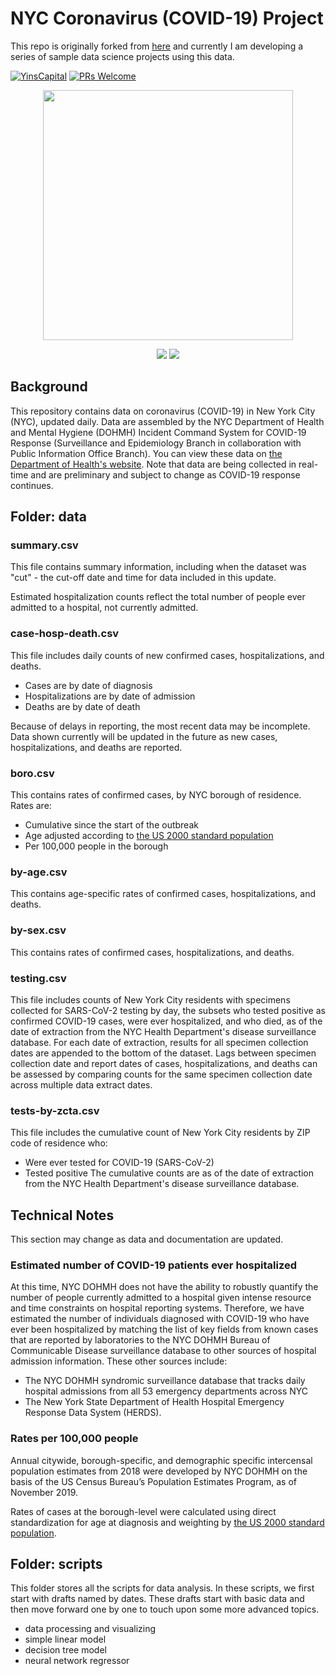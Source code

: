 # NYC Coronavirus (COVID-19) Project

This repo is originally forked from [here](https://github.com/NYCHealth/Coronavirus-data) and currently I am developing a series of sample data science projects using this data.

[![YinsCapital](https://cdn.rawgit.com/sindresorhus/awesome/d7305f38d29fed78fa85652e3a63e154dd8e8829/media/badge.svg)](https://yinscapital.com/research/)
[![PRs Welcome](https://img.shields.io/badge/PRs-welcome-brightgreen.svg?style=flat-square)](http://makeapullrequest.com)

<p align="center">
  <img width="400" src="https://github.com/yiqiao-yin/coronavirus-data/blob/master/figures/main-background.gif">
</p>
<p align="center">
	<img src="https://img.shields.io/badge/stars-30+-blue.svg"/>
	<img src="https://img.shields.io/badge/license-CC0-blue.svg"/>
</p>

## Background

This repository contains data on coronavirus (COVID-19) in New York City (NYC), updated daily. Data are assembled by the NYC Department of Health and Mental Hygiene (DOHMH) Incident Command System for COVID-19 Response (Surveillance and Epidemiology Branch in collaboration with Public Information Office Branch). You can view these data on [the Department of Health's website](https://www1.nyc.gov/site/doh/covid/covid-19-data.page). Note that data are  being collected in real-time and are preliminary and subject to change as COVID-19 response continues. 

## Folder: data

### summary.csv
This file contains summary information, including when the dataset was "cut" - the cut-off date and time for data included in this update. 

Estimated hospitalization counts reflect the total number of people ever admitted to a hospital, not currently admitted.

### case-hosp-death.csv
This file includes daily counts of new confirmed cases, hospitalizations, and deaths. 
- Cases are by date of diagnosis
- Hospitalizations are by date of admission 
- Deaths are by date of death

Because of delays in reporting, the most recent data may be incomplete. Data shown currently will be updated in the future as new cases, hospitalizations, and deaths are reported.


### boro.csv
This contains rates of confirmed cases, by NYC borough of residence. Rates are:
- Cumulative since the start of the outbreak
- Age adjusted according to [the US 2000 standard population](https://www.cdc.gov/nchs/data/statnt/statnt20.pdf)
- Per 100,000 people in the borough

### by-age.csv
This contains age-specific  rates of confirmed cases, hospitalizations, and deaths. 

### by-sex.csv
This contains rates of confirmed cases, hospitalizations, and deaths.

### testing.csv
This file includes counts of New York City residents with specimens collected for SARS-CoV-2 testing by day, the subsets who tested positive as confirmed COVID-19 cases, were ever hospitalized, and who died, as of the date of extraction from the NYC Health Department's disease surveillance database. For each date of extraction, results for all specimen collection dates are appended to the bottom of the dataset. Lags between specimen collection date and report dates of cases, hospitalizations, and deaths can be assessed by comparing counts for the same specimen collection date across multiple data extract dates.

### tests-by-zcta.csv
This file includes the cumulative count of New York City residents by ZIP code of residence who:
- Were ever tested for COVID-19 (SARS-CoV-2) 
- Tested positive
The cumulative counts are as of the date of extraction from the NYC Health Department's disease surveillance database.

## Technical Notes
This section may change as data and documentation are updated.

### Estimated number of COVID-19 patients ever hospitalized
At this time, NYC DOHMH does not have the ability to robustly quantify the number of people currently admitted to a hospital given intense resource and time constraints on hospital reporting systems. Therefore, we have estimated the number of individuals diagnosed with COVID-19 who have ever been hospitalized by matching the list of key fields from known cases that are reported by laboratories to the NYC DOHMH Bureau of Communicable Disease surveillance database to other sources of hospital admission information. These other sources include:
- The NYC DOHMH syndromic surveillance database that tracks daily hospital admissions from all 53 emergency departments across NYC  
- The New York State Department of Health Hospital Emergency Response Data System (HERDS). 

### Rates per 100,000 people
Annual citywide, borough-specific, and demographic specific intercensal population estimates from 2018 were developed by NYC DOHMH on the basis of the US Census Bureau’s Population Estimates Program, as of November 2019. 

Rates of cases at the borough-level were calculated using direct standardization for age at diagnosis and weighting by [the US 2000 standard population](https://www.cdc.gov/nchs/data/statnt/statnt20.pdf). 

## Folder: scripts

This folder stores all the scripts for data analysis. In these scripts, we first start with drafts named by dates. These drafts start with basic data and then move forward one by one to touch upon some more advanced topics.
- data processing and visualizing
- simple linear model
- decision tree model
- neural network regressor

